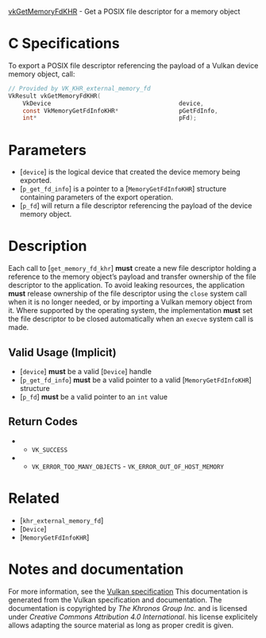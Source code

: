 [vkGetMemoryFdKHR](https://www.khronos.org/registry/vulkan/specs/1.3-extensions/man/html/vkGetMemoryFdKHR.html) - Get a POSIX file descriptor for a memory object

# C Specifications
To export a POSIX file descriptor referencing the payload of a Vulkan device
memory object, call:
```c
// Provided by VK_KHR_external_memory_fd
VkResult vkGetMemoryFdKHR(
    VkDevice                                    device,
    const VkMemoryGetFdInfoKHR*                 pGetFdInfo,
    int*                                        pFd);
```

# Parameters
- [`device`] is the logical device that created the device memory being exported.
- [`p_get_fd_info`] is a pointer to a [`MemoryGetFdInfoKHR`] structure containing parameters of the export operation.
- [`p_fd`] will return a file descriptor referencing the payload of the device memory object.

# Description
Each call to [`get_memory_fd_khr`] **must**  create a new file descriptor
holding a reference to the memory object’s payload and transfer ownership of
the file descriptor to the application.
To avoid leaking resources, the application  **must**  release ownership of the
file descriptor using the `close` system call when it is no longer
needed, or by importing a Vulkan memory object from it.
Where supported by the operating system, the implementation  **must**  set the
file descriptor to be closed automatically when an `execve` system call
is made.
## Valid Usage (Implicit)
-  [`device`] **must**  be a valid [`Device`] handle
-  [`p_get_fd_info`] **must**  be a valid pointer to a valid [`MemoryGetFdInfoKHR`] structure
-  [`p_fd`] **must**  be a valid pointer to an `int` value

## Return Codes
*   - `VK_SUCCESS` 
*   - `VK_ERROR_TOO_MANY_OBJECTS`  - `VK_ERROR_OUT_OF_HOST_MEMORY`

# Related
- [`khr_external_memory_fd`]
- [`Device`]
- [`MemoryGetFdInfoKHR`]

# Notes and documentation
For more information, see the [Vulkan specification](https://www.khronos.org/registry/vulkan/specs/1.3-extensions/html/vkspec.html)
This documentation is generated from the Vulkan specification and documentation.
The documentation is copyrighted by *The Khronos Group Inc.* and is licensed under *Creative Commons Attribution 4.0 International*.
his license explicitely allows adapting the source material as long as proper credit is given.
        